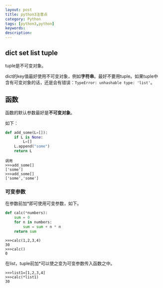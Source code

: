 ```yaml
---
layout: post
title: python3注意点
category: Python
tags: [python3,python]
keywords: 
description: 
---
```


## dict set list tuple
tuple是不可变对象。

dict的key值最好使用不可变对象，例如**字符串**。最好不要用tuple。如果tuple中含有可变对象的话，还是会有错误：```TypeError: unhashable type: 'list'```。

## 函数

函数的默认参数最好是**不可变对象**。

如下：

```python
def add_some(L=[]):
    if L is None:
        L=[]
    L.append("some")
    return L
```
```
调用
>>>add_some[]
['some']
>>>add_some[]
['some','some']
```

### 可变参数

在参数前加*即可使用可变参数，如下。

```python
def calc(*numbers):
    sum = 0
    for n in numbers:
        sum = sum + n * n
    return sum
```

```
>>>calc(1,2,3,4)
30
>>>calc()
0
```

在list，tuple前加*可以使之变为可变参数传入函数之中。

```
>>>list1=[1,2,3,4]
>>>calc(*list1)
30
```